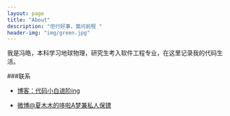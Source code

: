 ```yaml
---
layout: page
title: "About"
description: "但行好事，莫问前程 "
header-img: "img/green.jpg"
---
```



我是冯皓，本科学习地球物理，研究生考入软件工程专业，在这里记录我的代码生活。


###联系

- [博客：代码小白进阶ing](https://moye.github.io)

- [微博@夏木木的哆啦A梦兼私人保镖](http://weibo.com/u/3313856825)








